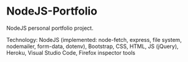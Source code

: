 # NodeJS-Portfolio
NodeJS personal portfolio project.

Technology: NodeJS (implemented: node-fetch, express, file system, nodemailer, form-data, dotenv), Bootstrap, CSS, HTML, JS (jQuery), Heroku, Visual Studio Code, Firefox inspector tools
